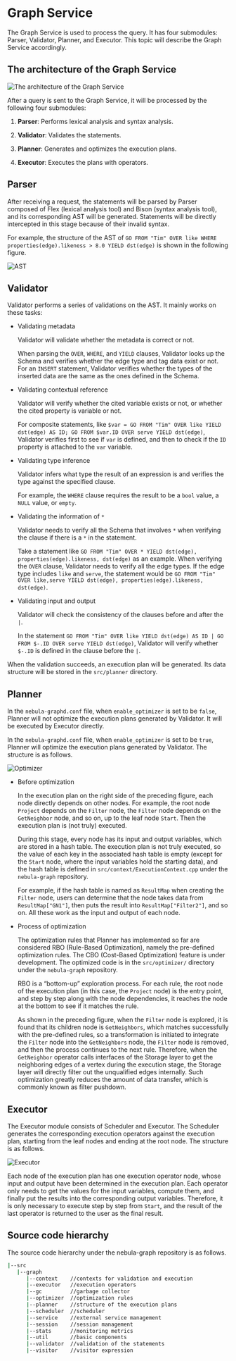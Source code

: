 # Graph Service

The Graph Service is used to process the query. It has four submodules: Parser, Validator, Planner, and Executor. This topic will describe the Graph Service accordingly.

## The architecture of the Graph Service

![The architecture of the Graph Service](https://docs-cdn.nebula-graph.com.cn/docs-2.0/1.introduction/2.nebula-graph-architecture/query-engine-architecture.png)

After a query is sent to the Graph Service, it will be processed by the following four submodules:

1. **Parser**: Performs lexical analysis and syntax analysis.

2. **Validator**: Validates the statements.

3. **Planner**: Generates and optimizes the execution plans.

4. **Executor**: Executes the plans with operators.

## Parser

After receiving a request, the statements will be parsed by Parser composed of Flex (lexical analysis tool) and Bison (syntax analysis tool), and its corresponding AST will be generated. Statements will be directly intercepted in this stage because of their invalid syntax.

For example, the structure of the AST of `GO FROM "Tim" OVER like WHERE properties(edge).likeness > 8.0 YIELD dst(edge)` is shown in the following figure.

![AST](https://docs-cdn.nebula-graph.com.cn/docs-2.0/1.introduction/2.nebula-graph-architecture/parser-ast-tree.png)

## Validator

Validator performs a series of validations on the AST. It mainly works on these tasks:

- Validating metadata

    Validator will validate whether the metadata is correct or not.

    When parsing the `OVER`, `WHERE`, and `YIELD` clauses, Validator looks up the Schema and verifies whether the edge type and tag data exist or not. For an `INSERT` statement, Validator verifies whether the types of the inserted data are the same as the ones defined in the Schema.

- Validating contextual reference

    Validator will verify whether the cited variable exists or not, or whether the cited property is variable or not.

    For composite statements, like `$var = GO FROM "Tim" OVER like YIELD dst(edge) AS ID; GO FROM $var.ID OVER serve YIELD dst(edge)`, Validator verifies first to see if `var` is defined, and then to check if the `ID` property is attached to the `var` variable.

- Validating type inference

    Validator infers what type the result of an expression is and verifies the type against the specified clause.

    For example, the `WHERE` clause requires the result to be a `bool` value, a `NULL` value, or `empty`.

- Validating the information of `*`

    Validator needs to verify all the Schema that involves `*` when verifying the clause if there is a `*` in the statement.

    Take a statement like `GO FROM "Tim" OVER * YIELD dst(edge), properties(edge).likeness, dst(edge)` as an example. When verifying the `OVER` clause, Validator needs to verify all the edge types. If the edge type includes `like` and `serve`, the statement would be `GO FROM "Tim" OVER like,serve YIELD dst(edge), properties(edge).likeness, dst(edge)`.

- Validating input and output

    Validator will check the consistency of the clauses before and after the `|`.

    In the statement `GO FROM "Tim" OVER like YIELD dst(edge) AS ID | GO FROM $-.ID OVER serve YIELD dst(edge)`, Validator will verify whether `$-.ID` is defined in the clause before the `|`.

When the validation succeeds, an execution plan will be generated. Its data structure will be stored in the `src/planner` directory.

## Planner

In the `nebula-graphd.conf` file, when `enable_optimizer` is set to be `false`, Planner will not optimize the execution plans generated by Validator. It will be executed by Executor directly.

In the `nebula-graphd.conf` file, when `enable_optimizer` is set to be `true`, Planner will optimize the execution plans generated by Validator. The structure is as follows.

![Optimizer](https://docs-cdn.nebula-graph.com.cn/docs-2.0/1.introduction/2.nebula-graph-architecture/optimizer.png)

- Before optimization
  
    In the execution plan on the right side of the preceding figure, each node directly depends on other nodes. For example, the root node `Project` depends on the `Filter` node, the `Filter` node depends on the `GetNeighbor` node, and so on, up to the leaf node `Start`. Then the execution plan is (not truly) executed.

    During this stage, every node has its input and output variables, which are stored in a hash table. The execution plan is not truly executed, so the value of each key in the associated hash table is empty (except for the `Start` node, where the input variables hold the starting data), and the hash table is defined in `src/context/ExecutionContext.cpp` under the `nebula-graph` repository.

    For example, if the hash table is named as `ResultMap` when creating the `Filter` node, users can determine that the node takes data from `ResultMap["GN1"]`, then puts the result into `ResultMap["Filter2"]`, and so on. All these work as the input and output of each node.

- Process of optimization

    The optimization rules that Planner has implemented so far are considered RBO (Rule-Based Optimization), namely the pre-defined optimization rules. The CBO (Cost-Based Optimization) feature is under development. The optimized code is in the `src/optimizer/` directory under the `nebula-graph` repository.

    RBO is a “bottom-up” exploration process. For each rule, the root node of the execution plan (in this case, the `Project` node) is the entry point, and step by step along with the node dependencies, it reaches the node at the bottom to see if it matches the rule.

    As shown in the preceding figure, when the `Filter` node is explored, it is found that its children node is `GetNeighbors`, which matches successfully with the pre-defined rules, so a transformation is initiated to integrate the `Filter` node into the `GetNeighbors` node, the `Filter` node is removed, and then the process continues to the next rule. Therefore, when the `GetNeighbor` operator calls interfaces of the Storage layer to get the neighboring edges of a vertex during the execution stage, the Storage layer will directly filter out the unqualified edges internally. Such optimization greatly reduces the amount of data transfer, which is commonly known as filter pushdown.

## Executor

The Executor module consists of Scheduler and Executor. The Scheduler generates the corresponding execution operators against the execution plan, starting from the leaf nodes and ending at the root node. The structure is as follows.

![Executor](https://docs-cdn.nebula-graph.com.cn/docs-2.0/1.introduction/2.nebula-graph-architecture/executor.png)

Each node of the execution plan has one execution operator node, whose input and output have been determined in the execution plan. Each operator only needs to get the values for the input variables, compute them, and finally put the results into the corresponding output variables. Therefore, it is only necessary to execute step by step from `Start`, and the result of the last operator is returned to the user as the final result.

## Source code hierarchy

The source code hierarchy under the nebula-graph repository is as follows.

```bash
|--src
   |--graph
      |--context    //contexts for validation and execution
      |--executor   //execution operators
      |--gc         //garbage collector
      |--optimizer  //optimization rules
      |--planner    //structure of the execution plans
      |--scheduler  //scheduler
      |--service    //external service management
      |--session    //session management
      |--stats      //monitoring metrics
      |--util       //basic components
      |--validator  //validation of the statements
      |--visitor    //visitor expression
```
